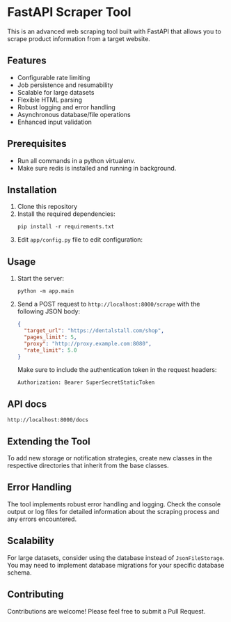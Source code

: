 # FastAPI Scraper Tool

This is an advanced web scraping tool built with FastAPI that allows you to scrape product information from a target website.

## Features

- Configurable rate limiting
- Job persistence and resumability
- Scalable for large datasets
- Flexible HTML parsing
- Robust logging and error handling
- Asynchronous database/file operations
- Enhanced input validation

## Prerequisites

- Run all commands in a python virtualenv.
- Make sure redis is installed and running in background.

## Installation

1. Clone this repository
2. Install the required dependencies:
   ```
   pip install -r requirements.txt
   ```
3. Edit `app/config.py` file to edit configuration:

## Usage

1. Start the server:
   ```
   python -m app.main
   ```

2. Send a POST request to `http://localhost:8000/scrape` with the following JSON body:
   ```json
   {
     "target_url": "https://dentalstall.com/shop",
     "pages_limit": 5,
     "proxy": "http://proxy.example.com:8080",
     "rate_limit": 5.0
   }
   ```

   Make sure to include the authentication token in the request headers:
   ```
   Authorization: Bearer SuperSecretStaticToken
   ```

## API docs

`http://localhost:8000/docs`

## Extending the Tool

To add new storage or notification strategies, create new classes in the respective directories that inherit from the base classes.

## Error Handling

The tool implements robust error handling and logging. Check the console output or log files for detailed information about the scraping process and any errors encountered.

## Scalability

For large datasets, consider using the database instead of `JsonFileStorage`. You may need to implement database migrations for your specific database schema.

## Contributing

Contributions are welcome! Please feel free to submit a Pull Request.
